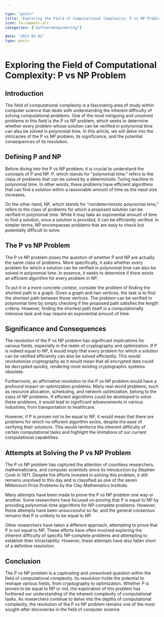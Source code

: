 ```yaml
---

type: "posts"
title: 'Exploring the Field of Computational Complexity: P vs NP Problem'
icon: fa-comment-alt
categories: ["SoftwareEngineering"]

date: "2017-03-02"
type: posts
---
```





# Exploring the Field of Computational Complexity: P vs NP Problem

## Introduction

The field of computational complexity is a fascinating area of study within computer science that deals with understanding the inherent difficulty of solving computational problems. One of the most intriguing and unsolved problems in this field is the P vs NP problem, which seeks to determine whether every problem whose solution can be verified in polynomial time can also be solved in polynomial time. In this article, we will delve into the intricacies of the P vs NP problem, its significance, and the potential consequences of its resolution.

## Defining P and NP

Before diving into the P vs NP problem, it is crucial to understand the concepts of P and NP. P, which stands for "polynomial time," refers to the class of problems that can be solved by a deterministic Turing machine in polynomial time. In other words, these problems have efficient algorithms that can find a solution within a reasonable amount of time as the input size increases.

On the other hand, NP, which stands for "nondeterministic polynomial time," refers to the class of problems for which a proposed solution can be verified in polynomial time. While it may take an exponential amount of time to find a solution, once a solution is provided, it can be efficiently verified. In simpler terms, NP encompasses problems that are easy to check but potentially difficult to solve.

## The P vs NP Problem

The P vs NP problem poses the question of whether P and NP are actually the same class of problems. More specifically, it asks whether every problem for which a solution can be verified in polynomial time can also be solved in polynomial time. In essence, it seeks to determine if there exists an efficient algorithm for every problem in NP.

To put it in a more concrete context, consider the problem of finding the shortest path in a graph. Given a graph and two vertices, the task is to find the shortest path between those vertices. The problem can be verified in polynomial time by simply checking if the proposed path satisfies the length criteria. However, finding the shortest path itself is a computationally intensive task and may require an exponential amount of time.

## Significance and Consequences

The resolution of the P vs NP problem has significant implications for various fields, especially in the realm of cryptography and optimization. If P is indeed equal to NP, it would imply that every problem for which a solution can be verified efficiently can also be solved efficiently. This would revolutionize cryptography as it would mean that all encrypted data could be decrypted quickly, rendering most existing cryptographic systems obsolete.

Furthermore, an affirmative resolution to the P vs NP problem would have a profound impact on optimization problems. Many real-world problems, such as resource allocation, scheduling, and network optimization, belong to the class of NP problems. If efficient algorithms could be developed to solve these problems, it would lead to significant advancements in various industries, from transportation to healthcare.

However, if P is proven not to be equal to NP, it would mean that there are problems for which no efficient algorithm exists, despite the ease of verifying their solutions. This would reinforce the inherent difficulty of certain computational tasks and highlight the limitations of our current computational capabilities.

## Attempts at Solving the P vs NP Problem

The P vs NP problem has captured the attention of countless researchers, mathematicians, and computer scientists since its introduction by Stephen Cook in 1971. Despite the efforts invested in solving this problem, it still remains unsolved to this day and is classified as one of the seven Millennium Prize Problems by the Clay Mathematics Institute.

Many attempts have been made to prove the P vs NP problem one way or another. Some researchers have focused on proving that P is equal to NP by providing polynomial-time algorithms for NP-complete problems. However, these attempts have been unsuccessful so far, and the general consensus remains that P is unlikely to be equal to NP.

Other researchers have taken a different approach, attempting to prove that P is not equal to NP. These efforts have often involved exploring the inherent difficulty of specific NP-complete problems and attempting to establish their intractability. However, these attempts have also fallen short of a definitive resolution.

## Conclusion

The P vs NP problem is a captivating and unresolved question within the field of computational complexity. Its resolution holds the potential to reshape various fields, from cryptography to optimization. Whether P is proven to be equal to NP or not, the exploration of this problem has furthered our understanding of the inherent complexity of computational tasks. As researchers continue to delve into the depths of computational complexity, the resolution of the P vs NP problem remains one of the most sought-after discoveries in the field of computer science.